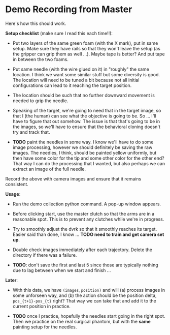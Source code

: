 # Demo Recording from Master

Here's how this should work.

**Setup checklist** (make sure I read this each time!!):

- Put two layers of the same green foam (with the X mark), put in same setup.
  Make sure they have rails so that they won't leave the setup (as the gripper
  can grip them as well ...). Maybe tape is better? And put tape in between the
  two foams.

- Put same needle (with the wire glued on it) in "roughly" the same location. I
  think we want some similar stuff but some diversity is good. The location will
  need to be tuned a bit because not all initial configurations can lead to it
  reaching the target position.

- The location should be such that no further downward movement is needed to
  grip the needle.

- Speaking of the target, we're going to need that in the target image, so that
  I (the human) can see what the objective is going to be. So ... I'll have to
  figure that out somehow. The issue is that that's going to be in the images,
  so we'll have to ensure that the behavioral cloning doesn't try and track
  that.

- **TODO** paint the needles in some way. I know we'll have to do some image
  processing, however we should definitely be saving the raw images. The
  needles, I think, should be painted yellow uniformly, but then have some color
  for the tip and some other color for the other end? That way I can do the
  processing that I wanted, but also perhaps we can extract an image of the full
  needle.

Record the above with camera images and ensure that it remains consistent. 

**Usage**:

- Run the demo collection python command. A pop-up window appears.

- Before clicking start, use the master clutch so that the arms are in a
  reasonable spot. This is to prevent any clutches while we're in progress.

- Try to smoothly adjust the dvrk so that it smoothly reaches its target. Easier
  said than done, I know ... **TODO need to train and get camera set up**.

- Double check images immediately after each trajectory. Delete the directory if
  there was a failure.

- **TODO**: don't save the first and last 5 since those are typically nothing
  due to lag between when we start and finish ... 

**Later**:

- With this data, we have `(images,position)` and will (a) process images in
  some unforseen way, and (b) the action should be the position delta,
  `pos_{t+1}-pos_{t}` right? That way we can take that and add it to the current
  position in practice.

- **TODO** once I practice, hopefully the needles start going in the right spot.
  Then we practice on the real surgical phantom, but with the **same** painting
  setup for the needles.
